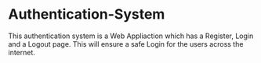 # Authentication-System
This authentication system is a Web Appliaction which has a Register, Login and a Logout page. This will ensure a safe Login for the users across the internet.
